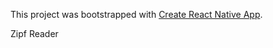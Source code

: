 This project was bootstrapped with [Create React Native App](https://github.com/react-community/create-react-native-app).

Zipf Reader